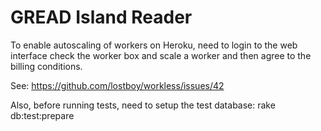 GREAD Island Reader
===================

To enable autoscaling of workers on Heroku, need to login to the web interface
check the worker box and scale a worker and then agree to the billing conditions.

See: https://github.com/lostboy/workless/issues/42

Also, before running tests, need to setup the test database:
    rake db:test:prepare
